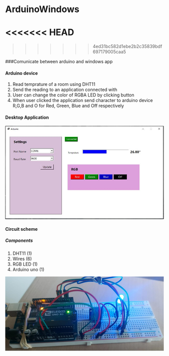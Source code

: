 # ArduinoWindows
<<<<<<< HEAD
=======

>>>>>>> 4ed31bc582d1ebe2b2c35839bdf697179005caa5

###Comunicate between arduino and windows app

#### Arduino device
1. Read temprature of a room using DHT11
2. Send the reading to an application connected with
3. User can change the color of RGBA LED by clicking button
4. When user clicked the application send character to arduino device R,G,B and O for Red, Green, Blue and Off respectively



#### Desktop Application

![alt Application](doc/screen.JPG)



#### Circuit scheme

##### Components
1. DHT11 (1)
2. Wires (6)
3. RGB LED (1)
4. Arduino uno (1)


![alt Application](doc/schema.jpeg)


